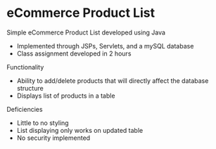# eCommerce Product List
 
Simple eCommerce Product List developed using Java
* Implemented through JSPs, Servlets, and a mySQL database
* Class assignment developed in 2 hours

Functionality
 * Ability to add/delete products that will directly affect the database structure
 * Displays list of products in a table

Deficiencies 
 * Little to no styling 
 * List displaying only works on updated table
 * No security implemented

